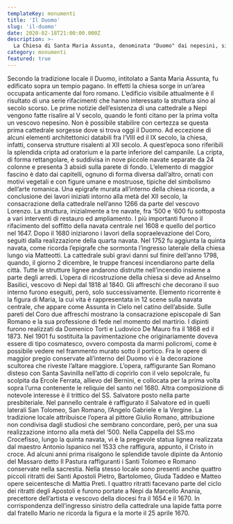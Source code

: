 ```yaml
---
templateKey: monumenti
title: 'Il Duomo'
slug: 'il-duomo'
date: 2020-02-18T21:00:00.000Z
description: >-
  La Chiesa di Santa Maria Assunta, denominata "Duomo" dai nepesini, si erge sull'area di un antico foro romano. L'attuale edificio è risultato di una serie di rifacimenti. La cripta al suo interno e l'altare maggiore con le sue decorazioni scultoree sono sicuramente gli elementi di maggior pregio.
category: monumenti
featured: true
---
```

Secondo la tradizione locale il Duomo, intitolato a Santa Maria Assunta, fu edificato sopra un tempio pagano. In effetti la chiesa sorge in un’area occupata anticamente dal foro romano.
L’edificio visibile attualmente è il risultato di una serie rifacimenti che hanno interessato la struttura sino al secolo scorso. Le prime notizie dell’esistenza di una cattedrale a Nepi   vengono fatte risalire al V secolo, quando le fonti citano per la prima volta un vescovo nepesino.
Non è possibile stabilire con certezza se questa prima cattedrale sorgesse dove si trova oggi il Duomo. Ad eccezione di alcuni elementi architettonici databili fra l’VIII ed il IX secolo, la  chiesa, infatti,  conserva strutture risalenti al XII secolo. A quest’epoca sono riferibili la splendida cripta ad oratorium e la parte inferiore del campanile.  La cripta, di forma rettangolare, è suddivisa in nove piccole navate separate da 24 colonne e presenta 3 absidi sulla parete di fondo.
L’elemento di maggior fascino è dato dai capitelli, ognuno di forma diversa dall’altro,  ornati   con motivi vegetali e con figure umane e mostruose, tipiche del simbolismo dell’arte romanica.
Una epigrafe murata all’interno della chiesa ricorda, a conclusione dei lavori iniziati intorno alla metà del XII secolo, la consacrazione della cattedrale nell’anno 1266 da parte del vescovo Lorenzo. La struttura, inizialmente a tre navate, fra  ‘500 e ‘600 fu sottoposta a vari interventi di restauro ed ampliamento. I più importanti furono il rifacimento del soffitto della navata centrale nel 1608 e quello del portico  nel 1647.  Dopo il 1680 iniziarono i lavori della sopraelevazione del Coro, seguiti dalla realizzazione della quarta navata.  Nel 1752 fu aggiunta la quinta navata, come ricorda l’epigrafe che sormonta l’ingresso laterale della chiesa lungo via Matteotti. La cattedrale subì gravi danni sul finire dell’anno 1798, quando, il giorno 2 dicembre, le truppe francesi incendiarono parte della città.  Tutte le strutture lignee andarono distrutte nell’incendio insieme a parte degli arredi. L’opera di ricostruzione della chiesa si deve ad Anselmo Basilici, vescovo di Nepi dal 1818 al 1840.  Gli affreschi che decorano il suo interno furono eseguiti, però, solo successivamente.
Elemento ricorrente è la figura di Maria, la cui vita è rappresentata in 12 scene sulla navata centrale, che appare come Assunta in Cielo nel catino dell’abside.
Sulle pareti del Coro due affreschi mostrano la consacrazione episcopale di San Romano e la sua professione di fede nel momento del martirio. I dipinti furono realizzati da Domenico Torti e Ludovico De Mauro fra il 1868 ed il 1873.
Nel 1901 fu sostituita la pavimentazione che originariamente doveva essere di tipo cosmatesco, ovvero composta da marmi policromi, come è possibile vedere nel frammento murato sotto il portico.
Fra le opere di maggior pregio conservate all’interno del Duomo vi è la decorazione scultorea che riveste l’altare maggiore.
L’opera, raffigurante San Romano disteso con Santa Savinilla nell’atto di coprirlo con il velo sepolcrale, fu scolpita da Ercole Ferrata, allievo del Bernini, e collocata per la prima volta sopra l’urna contenente le reliquie del santo nel 1680.
Altra composizione di notevole interesse è il trittico del SS. Salvatore posto nella parte presbiteriale.
 Nel pannello centrale è raffigurato il Salvatore ed in quelli laterali San Tolomeo, San Romano, l’Angelo Gabriele e la Vergine. La tradizione locale attribuisce l’opera al pittore Giulio Romano, attribuzione non condivisa dagli studiosi che sembrano concordare, però, per una sua realizzazione intorno alla metà del ‘500.
Nella Cappella del SS.mo Crocefisso, lungo la quinta navata,  vi è la pregevole statua lignea realizzata dal maestro Antonio Ispanico nel 1533 che raffigura, appunto, il Cristo in croce.
Ad alcuni anni prima risalgono le splendide tavole dipinte da Antonio del Massaro detto Il Pastura raffiguranti i Santi Tolomeo e Romano conservate nella sacrestia.
Nella stesso locale sono presenti anche quattro piccoli ritratti dei Santi Apostoli Pietro, Bartolomeo, Giuda Taddeo e Matteo opere seicentesche di Mattia Preti.
I quattro ritratti facevano parte del ciclo dei ritratti degli Apostoli e furono portate a Nepi da Marcello Anania, precettore dell’artista e vescovo della diocesi fra il 1654 e il 1670.
In corrispondenza dell’ingresso sinistro della cattedrale una lapide fatta porre dal fratello Mario ne ricorda la figura e la morte il 25 aprile 1670.